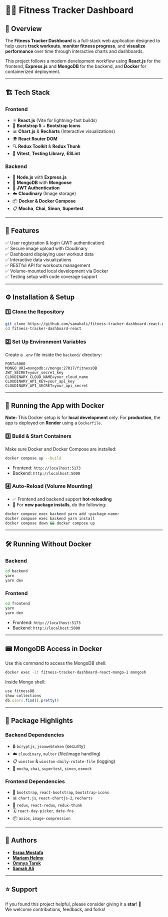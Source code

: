 # 🏋️‍♀️ Fitness Tracker Dashboard

## 📌 Overview  
The **Fitness Tracker Dashboard** is a full-stack web application designed to help users **track workouts**, **monitor fitness progress**, and **visualize performance** over time through interactive charts and dashboards.

This project follows a modern development workflow using **React.js** for the frontend, **Express.js** and **MongoDB** for the backend, and **Docker** for containerized deployment.

---

## 🏗️ Tech Stack  

### **Frontend**  
- ⚛️ **React.js** (Vite for lightning-fast builds)  
- 🎨 **Bootstrap 5** + **Bootstrap Icons**  
- 📊 **Chart.js** & **Recharts** (Interactive visualizations)  
- 🌍 **React Router DOM**  
- 🔍 **Redux Toolkit** & **Redux Thunk**  
- 🧪 **Vitest**, **Testing Library**, **ESLint**

### **Backend**  
- 🚀 **Node.js** with **Express.js**  
- 📂 **MongoDB** with **Mongoose**  
- 🔐 **JWT Authentication**  
- ☁️ **Cloudinary** (Image storage)  
- 📦 **Docker & Docker Compose**  
- 📋 **Mocha**, **Chai**, **Sinon**, **Supertest**

---

## 🚀 Features  
✅ User registration & login (JWT authentication)  
✅ Secure image upload with Cloudinary  
✅ Dashboard displaying user workout data  
✅ Interactive data visualizations  
✅ RESTful API for workouts management  
✅ Volume-mounted local development via Docker  
✅ Testing setup with code coverage support  

---

## ⚙️ Installation & Setup  

### 1️⃣ Clone the Repository  
```bash
git clone https://github.com/samahali/fitness-tracker-dashboard-react.git
cd fitness-tracker-dashboard-react
```

### 2️⃣ Set Up Environment Variables  
Create a `.env` file inside the `backend/` directory:

```env
PORT=5000
MONGO_URI=mongodb://mongo:27017/fitnessDB
JWT_SECRET=your_secret_key
CLOUDINARY_CLOUD_NAME=your_cloud_name
CLOUDINARY_API_KEY=your_api_key
CLOUDINARY_API_SECRET=your_api_secret
```

---

## 🐳 Running the App with Docker  

**Note:** This Docker setup is for **local development** only. For **production**, the app is deployed on **Render** using a `Dockerfile`.

### 3️⃣ Build & Start Containers  
Make sure Docker and Docker Compose are installed:

```bash
docker compose up --build
```

- Frontend: `http://localhost:5173`  
- Backend: `http://localhost:5000`

### 4️⃣ Auto-Reload (Volume Mounting)  
- ✅ Frontend and backend support **hot-reloading**  
- 🚨 For **new package installs**, do the following:

```bash
docker compose exec backend yarn add <package-name>
docker compose exec backend yarn install
docker compose down && docker compose up
```

---

## 🛠️ Running Without Docker  

### Backend  
```bash
cd backend
yarn
yarn dev
```

### Frontend  
```bash
cd frontend
yarn
yarn dev
```

- Frontend: `http://localhost:5173`  
- Backend: `http://localhost:5000`  

---

## 📟 MongoDB Access in Docker

Use this command to access the MongoDB shell:

```bash
docker exec -it fitness-tracker-dashboard-react-mongo-1 mongosh
```

Inside Mongo shell:
```js
use fitnessDB
show collections
db.users.find().pretty()
```

---

## 🧰 Package Highlights  

### **Backend Dependencies**
- 🔒 `bcryptjs`, `jsonwebtoken` (security)
- ☁️ `cloudinary`, `multer` (file/image handling)
- 📋 `winston` & `winston-daily-rotate-file` (logging)
- 🧪 `mocha`, `chai`, `supertest`, `sinon`, `esmock`

### **Frontend Dependencies**
- 🍜 `bootstrap`, `react-bootstrap`, `bootstrap-icons`
- 📊 `chart.js`, `react-chartjs-2`, `recharts`
- 🧵 `redux`, `react-redux`, `redux-thunk`
- 🗓️ `react-day-picker`, `date-fns`
- 📦 `axios`, `image-compression`

---

## 👥 Authors  
- **[Esraa Mostafa](https://github.com/EsraaMo24)**  
- **[Mariam Helmy](https://github.com/MariamHelmy44)**  
- **[Omnya Tarek](https://github.com/omnyatarek)**  
- **[Samah Ali](https://github.com/samahali)**  

---

## ⭐ Support  
If you found this project helpful, please consider giving it a **star**! 🌟  
We welcome contributions, feedback, and forks!
